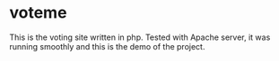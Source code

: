 # voteme
This is the voting site written in php. Tested with Apache server, it was running smoothly and this is the demo of the project.
